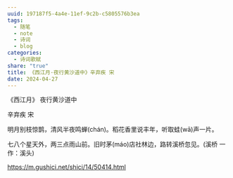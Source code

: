 ```yaml
---
uuid: 197187f5-4a4e-11ef-9c2b-c5805576b3ea
tags:
  - 随笔
  - note
  - 诗词
  - blog
categories:
  - 诗词歌赋
share: "true"
title: 《西江月·夜行黄沙道中》辛弃疾 宋
date: 2024-04-27
---
```


《西江月》
夜行黄沙道中

辛弃疾 宋

明月别枝惊鹊，清风半夜鸣蝉(chán)。稻花香里说丰年，听取蛙(wā)声一片。

七八个星天外，两三点雨山前。旧时茅(máo)店社林边，路转溪桥忽见。(溪桥 一作：溪头)

https://m.gushici.net/shici/14/50414.html
